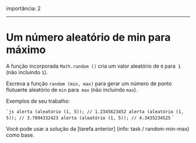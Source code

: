 importância: 2

---

# Um número aleatório de min para máximo

A função incorporada `Math.random ()` cria um valor aleatório de `0` para` 1` (não incluindo `1`).

Escreva a função `random (min, max)` para gerar um número de ponto flutuante aleatório de `min` para` max` (não incluindo `max`).

Exemplos de seu trabalho:

`` `js
alerta (aleatório (1, 5)); // 1.2345623452
alerta (aleatório (1, 5)); // 3.7894332423
alerta (aleatório (1, 5)); // 4.3435234525
`` `

Você pode usar a solução da [tarefa anterior] (info: task / random-min-max) como base.
